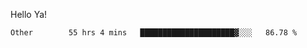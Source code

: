 Hello Ya!

<!--START_SECTION:waka-->

```text
Other        55 hrs 4 mins   █████████████████████▓░░░   86.78 %
```

<!--END_SECTION:waka-->
